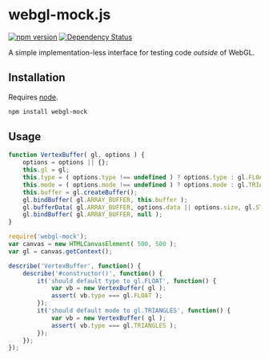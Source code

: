 # webgl-mock.js

[![npm version](https://badge.fury.io/js/webgl-mock.svg)](http://badge.fury.io/js/webgl-mock) [![Dependency Status](https://david-dm.org/kbirk/webgl-mock.svg)](https://david-dm.org/kbirk/webgl-mock)

A simple implementation-less interface for testing code _outside_ of WebGL.

## Installation

Requires [node](http://nodejs.org/).

```bash
npm install webgl-mock
```

## Usage

```javascript
function VertexBuffer( gl, options ) {
    options = options || {};
    this.gl = gl;
    this.type = ( options.type !== undefined ) ? options.type : gl.FLOAT;
    this.mode = ( options.mode !== undefined ) ? options.mode : gl.TRIANGLES;
    this.buffer = gl.createBuffer();
    gl.bindBuffer( gl.ARRAY_BUFFER, this.buffer );
    gl.bufferData( gl.ARRAY_BUFFER, options.data || options.size, gl.STATIC_DRAW );
    gl.bindBuffer( gl.ARRAY_BUFFER, null );
}
```

```javascript
require('webgl-mock');
var canvas = new HTMLCanvasElement( 500, 500 );
var gl = canvas.getContext();

describe('VertexBuffer', function() {
    describe('#constructor()', function() {
        it('should default type to gl.FLOAT', function() {
            var vb = new VertexBuffer( gl );
            assert( vb.type === gl.FLOAT );
        });
        it('should default mode to gl.TRIANGLES', function() {
            var vb = new VertexBuffer( gl );
            assert( vb.type === gl.TRIANGLES );
        });
    });
});
```
